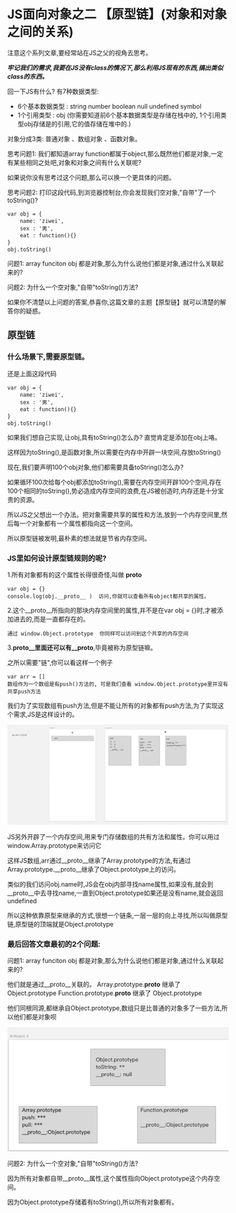# JS面向对象之二 【原型链】(对象和对象之间的关系)

注意这个系列文章,要经常站在JS之父的视角去思考。

***牢记我们的需求,我要在JS没有class的情况下,那么利用JS现有的东西,搞出类似class的东西。***

回一下JS有什么? 有7种数据类型:

- 6个基本数据类型 : string number boolean null undefined symbol
-  1个引用类型 :  obj (你需要知道前6个基本数据类型是存储在栈中的, 1个引用类型obj存储是的引用,它的值存储在堆中的.) 

对象分成3类: 普通对象 、数组对象 、函数对象。

思考问题1: 我们都知道array function都属于object,那么既然他们都是对象,一定有某些相同之处吧,对象和对象之间有什么关联呢?
  
如果说你没有思考过这个问题,那么可以换一个更具体的问题。

思考问题2: 打印这段代码,到浏览器控制台,你会发现我们空对象,"自带"了一个toString()? 

```
var obj = {
    name: 'ziwei',
    sex : '男',
    eat : function(){}
}
obj.toString()

```

问题1: array funciton obj 都是对象,那么为什么说他们都是对象,通过什么关联起来的?

问题2: 为什么一个空对象,"自带"toString()方法?
  
如果你不清楚以上问题的答案,恭喜你,这篇文章的主题【原型链】就可以清楚的解答你的疑惑。

## 原型链

### 什么场景下,需要原型链。

还是上面这段代码
```
var obj = {
    name: 'ziwei',
    sex : '男',
    eat : function(){}
}
obj.toString()

```
如果我们想自己实现,让obj,具有toString()怎么办? 直觉肯定是添加在obj上咯。

这样因为toString(),是函数对象,所以需要在内存中开辟一块空间,存放toString()

现在,我们要声明100个obj对象,他们都需要具备toString()怎么办?

如果循环100次给每个obj都添加toString(),需要在内存空间开辟100个空间,存在100个相同的toString(),势必造成内存空间的浪费,在JS被创造时,内存还是十分宝贵的资源。


所以JS之父想出一个办法。把对象需要共享的属性和方法,放到一个内存空间里,然后每一个对象都有一个属性都指向这一个空间。

所以原型链被发明,最朴素的想法就是节省内存空间。


### JS里如何设计原型链规则的呢?


1.所有对象都有的这个属性长得很奇怪,叫做 __proto__

```
var obj = {}
console.log(obj.__proto__ )  访问,你就可以查看所有object都共享的属性。
```

2.这个__proto__所指向的那块内存空间里的属性,并不是在var obj = {}时,才被添加进去的,而是一直都存在的。

```
通过 window.Object.prototype  你同样可以访问到这个共享的内存空间

```


3.__proto__里面还可以有__proto__,毕竟被称为原型链嘛。

之所以需要"链",你可以看这样一个例子

```
var arr = []
数组作为一个数组是有push()方法的, 可是我们查看 window.Object.prototype里并没有共享push方法

```
我们为了实现数组有push方法,但是不能让所有的对象都有push方法,为了实现这个需求,JS是这样设计的。

![内存图1](./neicun.png)

JS另外开辟了一个内存空间,用来专门存储数组的共有方法和属性。你可以用过window.Array.prototype来访问它

这样JS数组,arr通过__proto__继承了Array.prototype的方法,有通过Array.prototype.__proto__继承了Object.prototype上的访问。

类似的我们访问obj.name时,JS会在obj内部寻找name属性,如果没有,就会到__proto__中去寻找name,一直到Object.prototype如果还是没有name,就会返回undefined

所以这种依靠原型来继承的方式,很想一个链条,一层一层的向上寻找,所以叫做原型链,原型链的顶端就是Object.prototype



### 最后回答文章最初的2个问题:

问题1: array funciton obj 都是对象,那么为什么说他们都是对象,通过什么关联起来的?

他们就是通过__proto__关联的。
Array.prototype.__proto__ 继承了 Object.prototype
Function.prototype.__proto__ 继承了 Object.prototype

他们同根同源,都继承自Object.prototype,数组只是比普通的对象多了一些方法,所以他们都是对象呗

![内存图2](./neikun2.png)

问题2: 为什么一个空对象,"自带"toString()方法?

因为所有对象都自带__proto__属性,这个属性指向Object.prototype这个内存空间。

因为Object.prototype存储着有toString(),所以所有对象都有。






  

